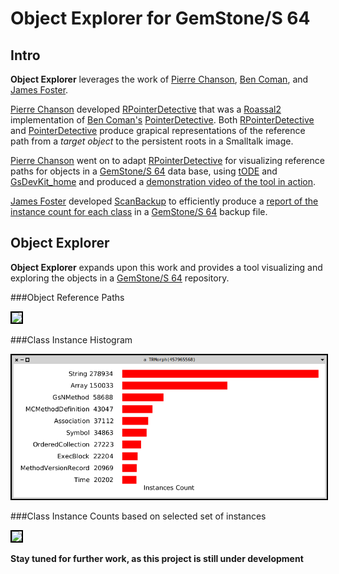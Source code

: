 # Object Explorer for GemStone/S 64

## Intro

**Object Explorer** leverages the work of [Pierre Chanson][15], [Ben Coman][17], and [James Foster][16].

[Pierre Chanson][15] developed [RPointerDetective][2] that was a [Roassal2][4] implementation of [Ben Coman's][17] [PointerDetective][3]. Both [RPointerDetective][2] and [PointerDetective][3] produce grapical representations of the reference path from a *target object* to the persistent roots in a Smalltalk image.

[Pierre Chanson][15] went on to adapt [RPointerDetective][2] for visualizing reference paths for objects in a [GemStone/S 64][12] data base, using [tODE][9] and [GsDevKit_home][10] and produced a [demonstration video of the tool in action][14].

[James Foster][16] developed [ScanBackup][1] to efficiently produce a [report of the instance count for each class][13] in a [GemStone/S 64][12] backup file.

## Object Explorer
**Object Explorer** expands upon this work and provides a tool visualizing and exploring the objects in a [GemStone/S 64][12] repository. 


###Object Reference Paths

<img style="border: 2px solid #000000;" src="https://raw.githubusercontent.com/dalehenrich/obex/master/docs/images/sample.png" />

###Class Instance Histogram

<img style="border: 2px solid #000000;" src="https://raw.githubusercontent.com/dalehenrich/obex/master/docs/images/classInstances.png" />

###Class Instance Counts based on selected set of instances

<img style="border: 2px solid #000000;" src="https://raw.githubusercontent.com/dalehenrich/obex/master/docs/images/classInstancesWithInstances.png" />

**Stay tuned for further work, as this project is still under development**


[1]: http://seaside.gemtalksystems.com/ss/ScanBackup.html
[2]: http://www.smalltalkhub.com/#!/~PierreChanson/RPointerDetective
[3]: http://smalltalkhub.com/#!/~BenComan/PointerDetective
[4]: http://smalltalkhub.com/#!/~ObjectProfile/Roassal2

[9]: https://github.com/dalehenrich/tode
[10]: https://github.com/GsDevKit/GsDevKit_home

[12]: https://gemtalksystems.com/products/gs64/

[13]: https://programminggems.wordpress.com/2009/05/14/scanbackup/

[14]: https://vimeo.com/131145038

[15]: https://fr.linkedin.com/in/pierre-chanson-7a817064
[16]: https://github.com/jgfoster
[17]: https://github.com/bencoman
